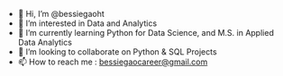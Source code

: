 - 👋 Hi, I’m @bessiegaoht
- 👀 I’m interested in Data and Analytics
- 🌱 I’m currently learning Python for Data Science, and M.S. in Applied Data Analytics
- 💞️ I’m looking to collaborate on Python & SQL Projects
- 📫 How to reach me : bessiegaocareer@gmail.com

<!---
bessiegaoht/bessiegaoht is a ✨ special ✨ repository because its `README.md` (this file) appears on your GitHub profile.
You can click the Preview link to take a look at your changes.
--->

